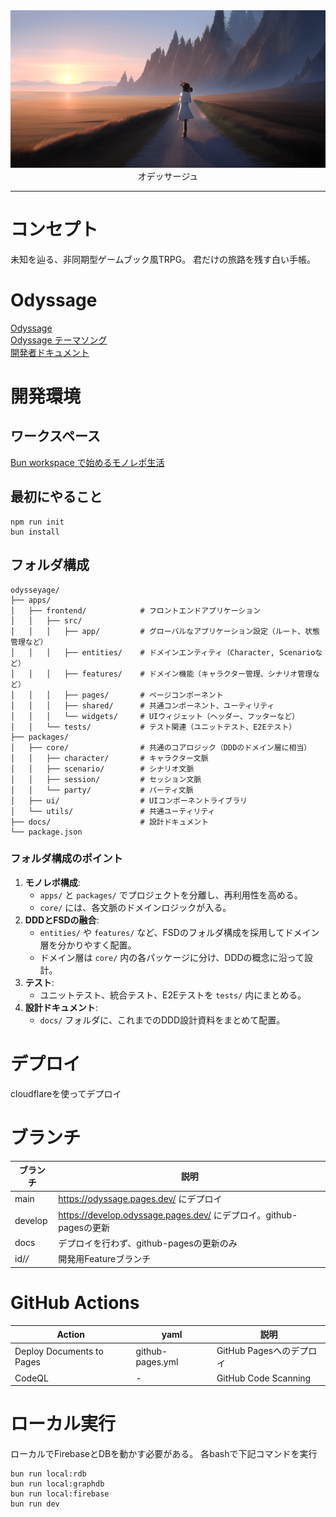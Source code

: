 <div><img src="./docs/astro/public/images/consept-art/top.png" /></div>

<div align="center">オデッサージュ</div>

---

# コンセプト

未知を辿る、非同期型ゲームブック風TRPG。
君だけの旅路を残す白い手帳。

# Odyssage
[Odyssage](https://odyssage.pages.dev/)  
[Odyssage テーマソング](https://suno.com/song/79917a5e-040d-4378-a1f3-3023fd161697)  
[開発者ドキュメント](https://hibohiboo.github.io/odyssage/ja/introduction/)

# 開発環境

## ワークスペース

[Bun workspace で始めるモノレポ生活](https://azukiazusa.dev/blog/bun-workspace/)

## 最初にやること

```
npm run init
bun install
```

## フォルダ構成

```
odysseyage/
├── apps/
│   ├── frontend/            # フロントエンドアプリケーション
│   │   ├── src/
│   │   │   ├── app/         # グローバルなアプリケーション設定（ルート、状態管理など）
│   │   │   ├── entities/    # ドメインエンティティ（Character, Scenarioなど）
│   │   │   ├── features/    # ドメイン機能（キャラクター管理、シナリオ管理など）
│   │   │   ├── pages/       # ページコンポーネント
│   │   │   ├── shared/      # 共通コンポーネント、ユーティリティ
│   │   │   └── widgets/     # UIウィジェット（ヘッダー、フッターなど）
│   │   └── tests/           # テスト関連（ユニットテスト、E2Eテスト）
├── packages/
│   ├── core/                # 共通のコアロジック（DDDのドメイン層に相当）
│   │   ├── character/       # キャラクター文脈
│   │   ├── scenario/        # シナリオ文脈
│   │   ├── session/         # セッション文脈
│   │   └── party/           # パーティ文脈
│   ├── ui/                  # UIコンポーネントライブラリ
│   └── utils/               # 共通ユーティリティ
├── docs/                    # 設計ドキュメント
└── package.json
```

### フォルダ構成のポイント

1.  **モノレポ構成**:
    *   `apps/` と `packages/` でプロジェクトを分離し、再利用性を高める。
    *   `core/` には、各文脈のドメインロジックが入る。
2.  **DDDとFSDの融合**:
    *   `entities/` や `features/` など、FSDのフォルダ構成を採用してドメイン層を分かりやすく配置。
    *   ドメイン層は `core/` 内の各パッケージに分け、DDDの概念に沿って設計。
3.  **テスト**:
    *   ユニットテスト、統合テスト、E2Eテストを `tests/` 内にまとめる。
4.  **設計ドキュメント**:
    *   `docs/` フォルダに、これまでのDDD設計資料をまとめて配置。
 

# デプロイ

cloudflareを使ってデプロイ

# ブランチ

ブランチ|説明
--|--
main|https://odyssage.pages.dev/ にデプロイ
develop|https://develop.odyssage.pages.dev/ にデプロイ。github-pagesの更新
docs|デプロイを行わず、github-pagesの更新のみ
id/*/*|開発用Featureブランチ

# GitHub Actions

Action|yaml|説明|
--|--|--
Deploy Documents to Pages|github-pages.yml|GitHub Pagesへのデプロイ
CodeQL|-|GitHub Code Scanning|

# ローカル実行

ローカルでFirebaseとDBを動かす必要がある。
各bashで下記コマンドを実行

```
bun run local:rdb
bun run local:graphdb
bun run local:firebase
bun run dev
```


